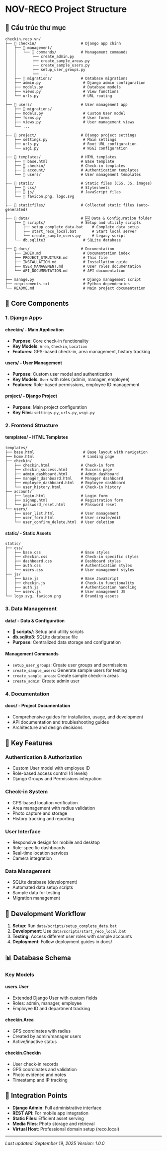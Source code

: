 # NOV-RECO Project Structure

## 📁 Cấu trúc thư mục

```
checkin.reco.vn/
├── 📁 checkin/                    # Django app chính
│   ├── 📁 management/
│   │   └── 📁 commands/           # Management commands
│   │       ├── create_admin.py
│   │       ├── create_sample_areas.py
│   │       ├── create_sample_users.py
│   │       ├── setup_user_groups.py
│   │       └── ...
│   ├── 📁 migrations/             # Database migrations
│   ├── admin.py                   # Django admin configuration
│   ├── models.py                  # Database models
│   ├── views.py                   # View functions
│   └── urls.py                    # URL routing
│
├── 📁 users/                      # User management app
│   ├── 📁 migrations/
│   ├── models.py                  # Custom User model
│   ├── forms.py                   # User forms
│   ├── views.py                   # User management views
│   └── ...
│
├── 📁 project/                    # Django project settings
│   ├── settings.py                # Main settings
│   ├── urls.py                    # Root URL configuration
│   └── wsgi.py                    # WSGI configuration
│
├── 📁 templates/                  # HTML templates
│   ├── 📁 base.html               # Base template
│   ├── 📁 checkin/                # Check-in templates
│   ├── 📁 account/                # Authentication templates
│   └── 📁 users/                  # User management templates
│
├── 📁 static/                     # Static files (CSS, JS, images)
│   ├── 📁 css/                    # Stylesheets
│   ├── 📁 js/                     # JavaScript files
│   └── 📁 favicon.png, logo.svg
│
├── 📁 staticfiles/                # Collected static files (auto-generated)
│
├── 📁 data/                       # 🆕 Data & Configuration folder
│   ├── 📁 scripts/                # Setup and utility scripts
│   │   ├── setup_complete_data.bat    # Complete data setup
│   │   ├── start_reco_local.bat       # Start local server
│   │   └── create_sample_users.py     # Legacy script
│   └── db.sqlite3                 # SQLite database
│
├── 📁 docs/                       # Documentation
│   ├── INDEX.md                   # Documentation index
│   ├── PROJECT_STRUCTURE.md       # This file
│   ├── INSTALLATION.md            # Installation guide
│   ├── USER_MANAGEMENT.md         # User roles documentation
│   └── API_DOCUMENTATION.md       # API documentation
│
├── manage.py                      # Django management script
├── requirements.txt               # Python dependencies
└── README.md                      # Main project documentation
```

## 🔧 Core Components

### 1. **Django Apps**

#### **checkin/** - Main Application
- **Purpose**: Core check-in functionality
- **Key Models**: `Area`, `Checkin`, `Location`
- **Features**: GPS-based check-in, area management, history tracking

#### **users/** - User Management
- **Purpose**: Custom user model and authentication
- **Key Models**: `User` with roles (admin, manager, employee)
- **Features**: Role-based permissions, employee ID management

#### **project/** - Django Project
- **Purpose**: Main project configuration
- **Key Files**: `settings.py`, `urls.py`, `wsgi.py`

### 2. **Frontend Structure**

#### **templates/** - HTML Templates
```
templates/
├── base.html                      # Base layout with navigation
├── home.html                      # Landing page
├── checkin/
│   ├── checkin.html              # Check-in form
│   ├── checkin_success.html      # Success page
│   ├── admin_dashboard.html      # Admin dashboard
│   ├── manager_dashboard.html    # Manager dashboard
│   ├── employee_dashboard.html   # Employee dashboard
│   └── user_history.html         # Check-in history
├── account/
│   ├── login.html                # Login form
│   ├── signup.html               # Registration form
│   └── password_reset.html       # Password reset
└── users/
    ├── user_list.html            # User management
    ├── user_form.html            # User create/edit
    └── user_confirm_delete.html  # User deletion
```

#### **static/** - Static Assets
```
static/
├── css/
│   ├── base.css                  # Base styles
│   ├── checkin.css               # Check-in specific styles
│   ├── dashboard.css             # Dashboard styles
│   ├── auth.css                  # Authentication styles
│   └── users.css                 # User management styles
├── js/
│   ├── base.js                   # Base JavaScript
│   ├── checkin.js                # Check-in functionality
│   ├── auth.js                   # Authentication handling
│   └── users.js                  # User management JS
└── logo.svg, favicon.png         # Branding assets
```

### 3. **Data Management**

#### **data/** - Data & Configuration
- **📁 scripts/**: Setup and utility scripts
- **db.sqlite3**: SQLite database file
- **Purpose**: Centralized data storage and configuration

#### **Management Commands**
- `setup_user_groups`: Create user groups and permissions
- `create_sample_users`: Generate sample users for testing
- `create_sample_areas`: Create sample check-in areas
- `create_admin`: Create admin user

### 4. **Documentation**

#### **docs/** - Project Documentation
- Comprehensive guides for installation, usage, and development
- API documentation and troubleshooting guides
- Architecture and design decisions

## 🚀 Key Features

### **Authentication & Authorization**
- Custom User model with employee ID
- Role-based access control (4 levels)
- Django Groups and Permissions integration

### **Check-in System**
- GPS-based location verification
- Area management with radius validation
- Photo capture and storage
- History tracking and reporting

### **User Interface**
- Responsive design for mobile and desktop
- Role-specific dashboards
- Real-time location services
- Camera integration

### **Data Management**
- SQLite database (development)
- Automated data setup scripts
- Sample data for testing
- Migration management

## 🔄 Development Workflow

1. **Setup**: Run `data/scripts/setup_complete_data.bat`
2. **Development**: Use `data/scripts/start_reco_local.bat`
3. **Testing**: Access different user roles with sample accounts
4. **Deployment**: Follow deployment guides in docs/

## 📊 Database Schema

### **Key Models**

#### **users.User**
- Extended Django User with custom fields
- Roles: admin, manager, employee
- Employee ID and department tracking

#### **checkin.Area**
- GPS coordinates with radius
- Created by admin/manager users
- Active/inactive status

#### **checkin.Checkin**
- User check-in records
- GPS coordinates and validation
- Photo evidence and notes
- Timestamp and IP tracking

## 🔗 Integration Points

- **Django Admin**: Full administrative interface
- **REST API**: For mobile app integration
- **Static Files**: Efficient asset serving
- **Media Files**: Photo storage and retrieval
- **Virtual Host**: Professional domain setup (reco.local)

---

*Last updated: September 19, 2025*
*Version: 1.0.0*
